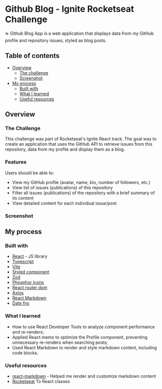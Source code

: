 # Github Blog - Ignite Rocketseat Challenge

☕ Github Blog App is a web application that displays data from my GitHub profile and repository issues, styled as blog posts.

## Table of contents

- [Overview](#overview)
  - [The challenge](#the-challenge)
  - [Screenshot](#screenshot)
- [My process](#my-process)
  - [Built with](#built-with)
  - [What I learned](#what-i-learned)
  - [Useful resources](#useful-resources)


## Overview

### The Challenge
This challenge was part of Rocketseat's Ignite React track. The goal was to create an application that uses the GitHub API to retrieve issues from this repository, data from my profile and display them as a blog.


### Features
Users should be able to:

- View my GitHub profile (avatar, name, bio, number of followers, etc.)
- View list of issues (publications) of this repository
- Filter all issues (publications) of the repository with a brief summary of its content
- View detailed content for each individual issue/post

### Screenshot

## My process

### Built with

- [React](https://reactjs.org/) - JS library
- [Typescript](https://www.typescriptlang.org/)
- [Vite](https://vitejs.dev/)
- [Styled component](https://styled-components.com/)
- [Zod](https://zod.dev/)
- [Phosphor Icons](https://phosphoricons.com/)
- [React router dom](https://reactrouter.com/)
- [Axios](https://axios-http.com/ptbr/docs/intro)
- [React Markdown](https://www.npmjs.com/package/react-markdown/v/8.0.6)
- [Date fns](https://date-fns.org/)

### What I learned

- How to use React Developer Tools to analyze component performance and re-renders;
- Applied React.memo to optimize the Profile component, preventing unnecessary re-renders when searching posts;
- Used React Markdown to render and style markdown content, including code blocks.
  
### Useful resources

- [react-markdown]([https://www.youtube.com/watch?v=H91DhKPjhPk](https://github.com/remarkjs/react-markdown)) -  Helped me render and customize markdown content
- [Rocketseat](https://www.rocketseat.com.br/) To React classes

